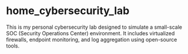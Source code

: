 # home_cybersecurity_lab
This is my personal cybersecurity lab designed to simulate a small-scale SOC (Security Operations Center) environment. It includes virtualized firewalls, endpoint monitoring, and log aggregation using open-source tools.
